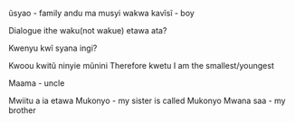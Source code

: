 ũsyao - family
andu ma musyi wakwa
kavĩsĩ - boy

Dialogue
ithe waku(not wakue) etawa ata?

Kwenyu kwĩ syana ingi?

Kwoou kwitũ ninyie mũnini
Therefore kwetu I am the smallest/youngest

Maama - uncle

Mwiitu a ia etawa Mukonyo - my sister is called Mukonyo
Mwana saa - my brother